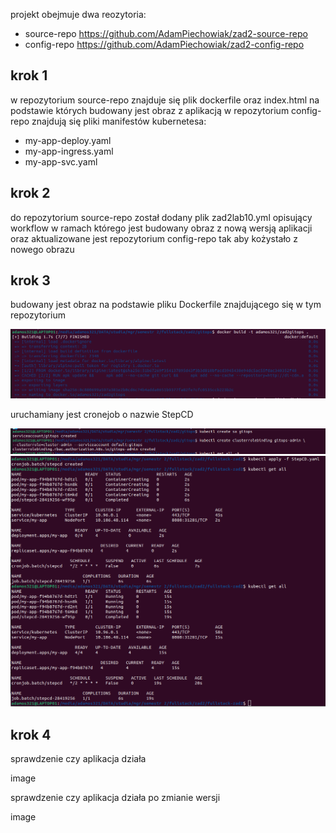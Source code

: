projekt obejmuje dwa reozytoria:

 - source-repo https://github.com/AdamPiechowiak/zad2-source-repo
 - config-repo https://github.com/AdamPiechowiak/zad2-config-repo

## krok 1  

 w repozytorium source-repo znajduje się plik dockerfile oraz index.html na podstawie których budowany jest obraz z aplikacją
 w repozytorium config-repo znajdują się pliki manifestów kubernetesa:
 
  - my-app-deploy.yaml
  - my-app-ingress.yaml
  - my-app-svc.yaml
  
## krok 2 

do repozytorium source-repo został dodany plik zad2lab10.yml opisujący workflow w ramach którego jest budowany obraz z nową wersją aplikacji oraz aktualizowane jest repozytorium config-repo tak aby kożystało z nowego obrazu 

## krok 3

budowany jest obraz na podstawie pliku Dockerfile znajdującego się w tym repozytorium

![alt text](https://github.com/AdamPiechowiak/fullstack-zad2/blob/main/img/1.png)

uruchamiany jest cronejob o nazwie StepCD

![alt text](https://github.com/AdamPiechowiak/fullstack-zad2/blob/main/img/2.png)
![alt text](https://github.com/AdamPiechowiak/fullstack-zad2/blob/main/img/3.png)

## krok 4

sprawdzenie czy aplikacja działa

image

sprawdzenie czy aplikacja działa po zmianie wersji

image
